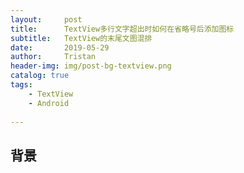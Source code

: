 ```yaml
---
layout:     post
title:      TextView多行文字超出时如何在省略号后添加图标
subtitle:   TextView的末尾文图混排
date:       2019-05-29
author:     Tristan
header-img: img/post-bg-textview.png
catalog: true
tags:
    - TextView
    - Android
    
---
```


## 背景
